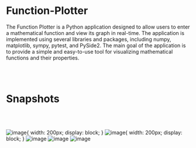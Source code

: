 # Function-Plotter
The Function Plotter is a Python application designed to allow users to enter a mathematical function and view its graph in real-time. The application is implemented using several libraries and packages, including numpy, matplotlib, sympy, pytest, and PySide2. The main goal of the application is to provide a simple and easy-to-use tool for visualizing mathematical functions and their properties.

<br><br>

# Snapshots
<br><br>

![image](https://github.com/Abdelrahman-Fakhry-Hussein/Function-Plotter/assets/86444013/3f86da91-2f9f-48d4-92e2-2f44703f4c85){
  width:  200px;
  display: block;
}
![image](https://github.com/Abdelrahman-Fakhry-Hussein/Function-Plotter/assets/86444013/aacf20b9-bfd6-4a98-926f-b34e087342da){
  width:  200px;
  display: block;
}
![image](https://github.com/Abdelrahman-Fakhry-Hussein/Function-Plotter/assets/86444013/eeead2c3-379f-410a-9941-497d188ed65d)
![image](https://github.com/Abdelrahman-Fakhry-Hussein/Function-Plotter/assets/86444013/a76126bf-2863-4c1d-9ca4-af03f5b0e19a)
![image](https://github.com/Abdelrahman-Fakhry-Hussein/Function-Plotter/assets/86444013/cf7fb530-eb33-45e0-8a85-69894603acd5)
